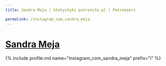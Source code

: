 ```yaml
---
title: Sandra Meja | Statystyki patronite.pl | Patromierz

permalink: /instagram_com_sandra_meja
---
```


# [Sandra Meja](https://patronite.pl/instagram_com_sandra_meja)

{% include profile.md name="instagram_com_sandra_meja" prefix="i" %}
